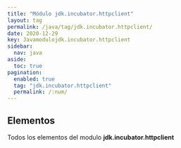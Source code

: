 ```yaml
---
title: "Módulo jdk.incubator.httpclient"
layout: tag
permalink: /java/tag/jdk.incubator.httpclient/
date: 2020-12-29
key: Javamodulojdk.incubator.httpclient
sidebar: 
  nav: java
aside: 
  toc: true
pagination: 
  enabled: true
  tag: "jdk.incubator.httpclient"
  permalink: /:num/
---
```


<h2>Elementos</h2>
Todos los elementos del modulo <strong>jdk.incubator.httpclient</strong>
